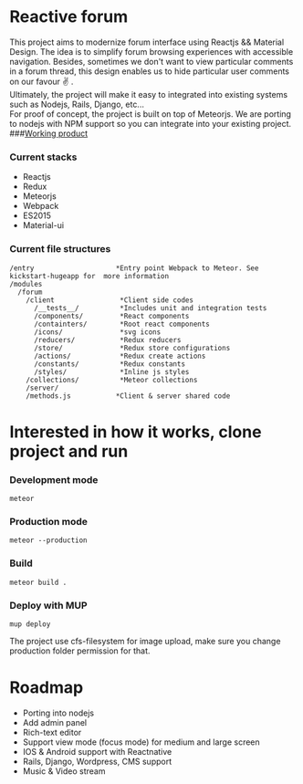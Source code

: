 # Reactive forum
This project aims to modernize forum interface using Reactjs && Material Design. The idea is to simplify forum browsing experiences with accessible navigation. Besides, sometimes we don't want to view particular comments in a forum thread, this design enables us to hide particular user comments on our favour :v: .  
Ultimately, the project will make it easy to integrated into existing systems such as Nodejs, Rails, Django, etc...     
For proof of concept, the project is built on top of Meteorjs. We are porting to nodejs with NPM support so you can integrate into your existing project.   
###[Working product](http://ditchcrab.com)

### Current stacks
* Reactjs
* Redux
* Meteorjs
* Webpack
* ES2015
* Material-ui

### Current file structures
```
/entry                    *Entry point Webpack to Meteor. See kickstart-hugeapp for  more information
/modules
  /forum
    /client                *Client side codes
      /__tests__/          *Includes unit and integration tests
      /components/         *React components
      /containters/        *Root react components
      /icons/              *svg icons
      /reducers/           *Redux reducers
      /store/              *Redux store configurations
      /actions/            *Redux create actions
      /constants/          *Redux constants
      /styles/             *Inline js styles
    /collections/          *Meteor collections
    /server/
    /methods.js           *Client & server shared code

```
 
# Interested in how it works, clone project and run

### Development mode 
    meteor
     
### Production mode
    meteor --production

### Build
    meteor build .

### Deploy with MUP
    mup deploy  

The project use cfs-filesystem for image upload, make sure you change production folder permission for that.

# Roadmap  
* Porting into nodejs
* Add admin panel
* Rich-text editor
* Support view mode (focus mode) for medium and large screen
* IOS & Android support with Reactnative
* Rails, Django, Wordpress, CMS support
* Music & Video stream